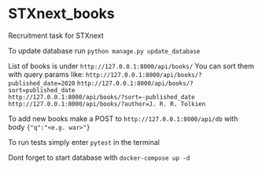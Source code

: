 # STXnext_books
Recruitment task for STXnext

To update database run `python manage.py update_database`

List of books is under `http://127.0.0.1:8000/api/books/`
You can sort them with query params like: 
  `http://127.0.0.1:8000/api/books/?published_date=2020`
  `http://127.0.0.1:8000/api/books/?sort=published_date`  
  `http://127.0.0.1:8000/api/books/?sort=-published_date`
  `http://127.0.0.1:8000/api/books/?author=J. R. R. Tolkien`
  
To add new books make a POST to `http://127.0.0.1:8000/api/db` with body `{"q":"<e.g. war>"}`

To run tests simply enter `pytest` in the terminal
  
Dont forget to start database with `docker-compose up -d`
